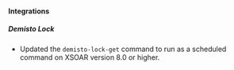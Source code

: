 
#### Integrations

##### Demisto Lock

- Updated the `demisto-lock-get` command to run as a scheduled command on XSOAR version 8.0 or higher.

